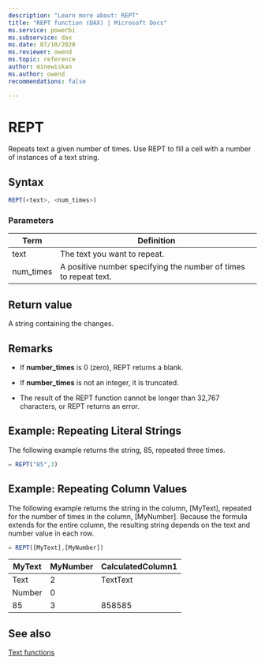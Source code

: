 ```yaml
---
description: "Learn more about: REPT"
title: "REPT function (DAX) | Microsoft Docs"
ms.service: powerbi 
ms.subservice: dax 
ms.date: 07/10/2020
ms.reviewer: owend
ms.topic: reference
author: minewiskan
ms.author: owend 
recommendations: false

---
```

# REPT

Repeats text a given number of times. Use REPT to fill a cell with a number of instances of a text string.  
  
## Syntax  
  
```js
REPT(<text>, <num_times>)  
```
  
### Parameters  
  
|Term|Definition|  
|--------|--------------|  
|text|The text you want to repeat.|  
|num_times|A positive number specifying the number of times to repeat text.|  
  
## Return value

A string containing the changes.  
  
## Remarks

- If **number_times** is 0 (zero), REPT returns a blank.  
  
- If **number_times** is not an integer, it is truncated.  
  
- The result of the REPT function cannot be longer than 32,767 characters, or REPT returns an error.  

## Example: Repeating Literal Strings  

The following example returns the string, 85, repeated three times.  
  
```js
= REPT("85",3)  
```
  
## Example: Repeating Column Values  
  
The following example returns the string in the column, [MyText], repeated for the number of times in the column, [MyNumber]. Because the formula extends for the entire column, the resulting string depends on the text and number value in each row.  
  
```js
= REPT([MyText],[MyNumber])  
```
  
|MyText|MyNumber|CalculatedColumn1|  
|----------|------------|---------------------|  
|Text|2|TextText|  
|Number|0||  
|85|3|858585|  
  
## See also

[Text functions](text-functions-dax.md)  
